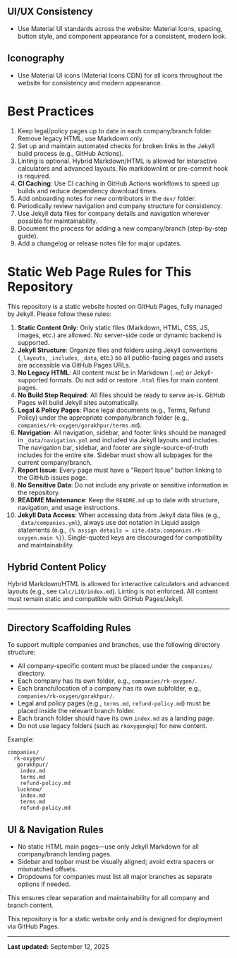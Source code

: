 ## UI/UX Consistency

- Use Material UI standards across the website: Material Icons, spacing, button style, and component appearance for a consistent, modern look.
## Iconography

- Use Material UI icons (Material Icons CDN) for all icons throughout the website for consistency and modern appearance.

# Best Practices

1. Keep legal/policy pages up to date in each company/branch folder. Remove legacy
  HTML; use Markdown only.
2. Set up and maintain automated checks for broken links in the Jekyll build process
  (e.g., GitHub Actions).
3. Linting is optional. Hybrid Markdown/HTML is allowed for interactive calculators and advanced layouts. No markdownlint or pre-commit hook is required.
11. **CI Caching**: Use CI caching in GitHub Actions workflows to speed up builds and reduce dependency download times.
4. Add onboarding notes for new contributors in the `dev/` folder.
5. Periodically review navigation and company structure for consistency.
6. Use Jekyll data files for company details and navigation wherever possible for
  maintainability.
7. Document the process for adding a new company/branch (step-by-step guide).
8. Add a changelog or release notes file for major updates.

# Static Web Page Rules for This Repository

This repository is a static website hosted on GitHub Pages, fully managed by Jekyll.
Please follow these rules:

1. **Static Content Only**: Only static files (Markdown, HTML, CSS, JS, images, etc.)
  are allowed. No server-side code or dynamic backend is supported.
2. **Jekyll Structure**: Organize files and folders using Jekyll conventions
  (`_layouts`, `_includes`, `_data`, etc.) so all public-facing pages and assets are
  accessible via GitHub Pages URLs.
3. **No Legacy HTML**: All content must be in Markdown (`.md`) or Jekyll-supported
  formats. Do not add or restore `.html` files for main content pages.
4. **No Build Step Required**: All files should be ready to serve as-is. GitHub Pages
  will build Jekyll sites automatically.
5. **Legal & Policy Pages**: Place legal documents (e.g., Terms, Refund Policy) under
  the appropriate company/branch folder (e.g.,
  `companies/rk-oxygen/gorakhpur/terms.md`).
6. **Navigation**: All navigation, sidebar, and footer links should be managed in
  `_data/navigation.yml` and included via Jekyll layouts and includes. The navigation
  bar, sidebar, and footer are single-source-of-truth includes for the entire site.
  Sidebar must show all subpages for the current company/branch.
7. **Report Issue**: Every page must have a "Report Issue" button linking to the
  GitHub issues page.
8. **No Sensitive Data**: Do not include any private or sensitive information in the
  repository.
9. **README Maintenance**: Keep the `README.md` up to date with structure, navigation,
  and usage instructions.
10. **Jekyll Data Access**: When accessing data from Jekyll data files (e.g.,
  `_data/companies.yml`), always use dot notation in Liquid assign statements (e.g.,
  `{% assign details = site.data.companies.rk-oxygen.main %}`). Single-quoted keys are discouraged for compatibility and maintainability.
## Hybrid Content Policy

Hybrid Markdown/HTML is allowed for interactive calculators and advanced layouts (e.g., see `Calc/LIQ/index.md`). Linting is not enforced. All content must remain static and compatible with GitHub Pages/Jekyll.

---

## Directory Scaffolding Rules

To support multiple companies and branches, use the following directory structure:

- All company-specific content must be placed under the `companies/` directory.
- Each company has its own folder, e.g., `companies/rk-oxygen/`.
- Each branch/location of a company has its own subfolder, e.g.,
  `companies/rk-oxygen/gorakhpur/`.
- Legal and policy pages (e.g., `terms.md`, `refund-policy.md`) must be placed inside
  the relevant branch folder.
- Each branch folder should have its own `index.md` as a landing page.
- Do not use legacy folders (such as `rkoxygengkp`) for new content.

Example:

```text
companies/
  rk-oxygen/
   gorakhpur/
    index.md
    terms.md
    refund-policy.md
   lucknow/
    index.md
    terms.md
    refund-policy.md
```


## UI & Navigation Rules

- No static HTML main pages—use only Jekyll Markdown for all company/branch landing pages.
- Sidebar and topbar must be visually aligned; avoid extra spacers or mismatched offsets.
- Dropdowns for companies must list all major branches as separate options if needed.

This ensures clear separation and maintainability for all company and branch content.

This repository is for a static website only and is designed for deployment via GitHub
Pages.

---

**Last updated:** September 12, 2025
